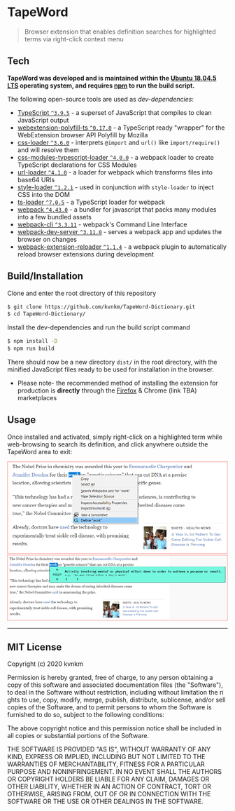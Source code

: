 # TapeWord

> Browser extension that enables definition searches for highlighted terms via right-click context menu

## Tech

**TapeWord was developed and is maintained within the [Ubuntu 18.04.5 LTS](https://releases.ubuntu.com/18.04/) operating system, and requires [npm](https://github.com/npm/cli) to run the build script.**

The following open-source tools are used as _dev-dependencies_:

- [TypeScript `^3.9.5`](https://github.com/microsoft/TypeScript) - a superset of JavaScript that compiles to clean JavaScript output
- [webextension-polyfill-ts `^0.17.0`](https://github.com/Lusito/webextension-polyfill-ts) - a TypeScript ready "wrapper" for the WebExtension browser API Polyfill by Mozilla
- [css-loader `^3.6.0`](https://github.com/webpack-contrib/css-loader) - interprets `@import` and `url()` like `import/require()` and will resolve them
- [css-modules-typescript-loader `^4.0.0`](https://github.com/seek-oss/css-modules-typescript-loader) - a webpack loader to create TypeScript declarations for CSS Modules
- [url-loader `^4.1.0`](https://github.com/webpack-contrib/url-loader) - a loader for webpack which transforms files into base64 URIs
- [style-loader `^1.2.1`](https://github.com/webpack-contrib/style-loader) - used in conjunction with `style-loader` to inject CSS into the DOM
- [ts-loader `^7.0.5`](https://github.com/TypeStrong/ts-loader) - a TypeScript loader for webpack
- [webpack `^4.43.0`](https://github.com/webpack/webpack) - a bundler for javascript that packs many modules into a few bundled assets
- [webpack-cli `^3.3.11`](https://github.com/webpack/webpack-cli) - webpack's Command Line Interface
- [webpack-dev-server `^3.11.0`](https://github.com/webpack/webpack-dev-server) - serves a webpack app and updates the browser on changes
- [webpack-extension-reloader `^1.1.4`](https://github.com/rubenspgcavalcante/webpack-extension-reloader) - a webpack plugin to automatically reload browser extensions during development

## Build/Installation

Clone and enter the root directory of this repository

```sh
$ git clone https://github.com/kvnkm/TapeWord-Dictionary.git
$ cd TapeWord-Dictionary/
```

Install the dev-dependencies and run the build script command

```sh
$ npm install -D
$ npm run build
```

There should now be a new directory `dist/` in the root directory, with the minified JavaScript files ready to be used for installation in the browser.

- Please note- the recommended method of installing the extension for production is **directly** through the [Firefox](https://addons.mozilla.org/en-US/firefox/addon/tapeword-dictionary/) & Chrome (link TBA) marketplaces

## Usage

Once installed and activated, simply right-click on a highlighted term while web-browsing to search its definition, and click anywhere outside the TapeWord area to exit:

![context-menu](demo_assets/TapeWord-demo_menu.png)
![definition](demo_assets/TapeWord-demo_definition.png)

---

## MIT License

Copyright (c) 2020 kvnkm

Permission is hereby granted, free of charge, to any person obtaining a copy
of this software and associated documentation files (the "Software"), to deal
in the Software without restriction, including without limitation the ri ghts
to use, copy, modify, merge, publish, distribute, sublicense, and/or sell
copies of the Software, and to permit persons to whom the Software is
furnished to do so, subject to the following conditions:

The above copyright notice and this permission notice shall be included in all
copies or substantial portions of the Software.

THE SOFTWARE IS PROVIDED "AS IS", WITHOUT WARRANTY OF ANY KIND, EXPRESS OR
IMPLIED, INCLUDING BUT NOT LIMITED TO THE WARRANTIES OF MERCHANTABILITY,
FITNESS FOR A PARTICULAR PURPOSE AND NONINFRINGEMENT. IN NO EVENT SHALL THE
AUTHORS OR COPYRIGHT HOLDERS BE LIABLE FOR ANY CLAIM, DAMAGES OR OTHER
LIABILITY, WHETHER IN AN ACTION OF CONTRACT, TORT OR OTHERWISE, ARISING FROM,
OUT OF OR IN CONNECTION WITH THE SOFTWARE OR THE USE OR OTHER DEALINGS IN THE
SOFTWARE.
